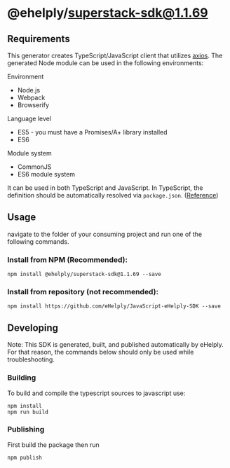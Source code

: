 # @ehelply/superstack-sdk@1.1.69

## Requirements

This generator creates TypeScript/JavaScript client that utilizes [axios](https://github.com/axios/axios). The generated Node module can be used in the following environments:

Environment
* Node.js
* Webpack
* Browserify

Language level
* ES5 - you must have a Promises/A+ library installed
* ES6

Module system
* CommonJS
* ES6 module system

It can be used in both TypeScript and JavaScript. In TypeScript, the definition should be automatically resolved via `package.json`. ([Reference](http://www.typescriptlang.org/docs/handbook/typings-for-npm-packages.html))

## Usage

navigate to the folder of your consuming project and run one of the following commands.

### Install from NPM (Recommended):
```
npm install @ehelply/superstack-sdk@1.1.69 --save
```

### Install from repository (not recommended):
```
npm install https://github.com/eHelply/JavaScript-eHelply-SDK --save
```

## Developing

Note: This SDK is generated, built, and published automatically by eHelply. For that reason, the commands below should only be used while troubleshooting.

### Building

To build and compile the typescript sources to javascript use:
```
npm install
npm run build
```

### Publishing

First build the package then run
```
npm publish
```


